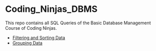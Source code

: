 # Coding_Ninjas_DBMS
This repo contains all SQL Queries of the Basic Database Management Course of Coding Ninjas.

- [Filtering and Sorting Data](./filteringandsortingdata)
- [Grouping Data](./groupingdata)